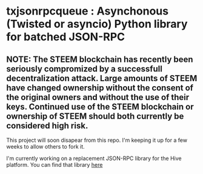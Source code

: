 # txjsonrpcqueue : Asynchonous (Twisted or asyncio) Python library for batched JSON-RPC

## NOTE: The STEEM blockchain has recently been seriously compromized by a successfull decentralization attack. Large amounts of STEEM have changed ownership without the consent of the original owners and without the use of their keys. Continued use of the STEEM blockchain or ownership of STEEM should both currently be considered high risk.

This project will soon disapear from this repo. I'm keeping it up for a few weeks to allow others to fork it.

I'm currently working on a replacement JSON-RPC library for the Hive platform. You can find that library [here](https://github.com/pibara/hivequeue/tree/master)
